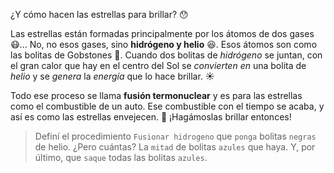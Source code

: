 <gs-attire attire-url="https://raw.githubusercontent.com/MumukiProject/mumuki-guia-gobstones-practica-integradora-primaria/master/assets/attires/config_1551118570476.json"></gs-attire>

¿Y cómo hacen las estrellas para brillar? :hushed:

Las estrellas están formadas principalmente por los átomos de dos gases :mask:... No, no esos gases, sino **hidrógeno y helio** :laughing:. Esos átomos son como las bolitas de Gobstones :large_blue_circle:. Cuando dos bolitas de _hidrógeno_ se juntan, con el gran calor que hay en el centro del Sol se _convierten en_ una bolita de _helio_ y se _genera_ la _energía_ que lo hace brillar. :sunny:  

Todo ese proceso se llama **fusión termonuclear** y es para las estrellas como el combustible de un auto. Ese combustible con el tiempo se acaba, y así es como las estrellas envejecen. :older_woman: ¡Hagámoslas brillar entonces!

> Definí el procedimiento `Fusionar hidrogeno` que `ponga` bolitas `negras` de helio. ¿Pero cuántas? La `mitad` de bolitas `azules` que haya. Y, por último, que `saque` todas las bolitas `azules`.